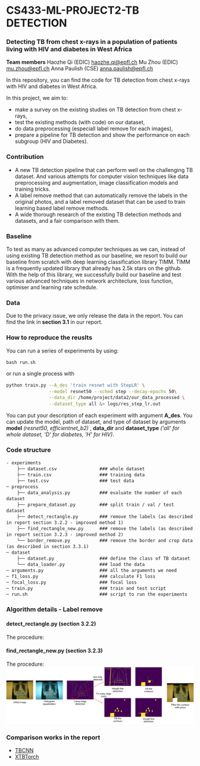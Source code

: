 # CS433-ML-PROJECT2-TB DETECTION

### Detecting TB from chest x-rays in a population of patients living with HIV and diabetes in West Africa

**Team members**
Haozhe Qi (EDIC) <haozhe.qi@epfl.ch>
Mu Zhou (EDIC) <mu.zhou@epfl.ch>
Anna Paulish (CSE) <anna.paulish@epfl.ch>

In this repository, you can find the code for TB detection from chest x-rays with HIV and diabetes in West Africa. 

In this project, we aim to:
- make a survey on the existing studies on TB detection from chest x-rays,
- test the existing methods (with code) on our dataset,
- do data preprocessing (especiall label remove for each images),
- prepare a pipeline for TB detection and show the performance on each subgroup (HIV and Diabetes).


### Contribution
- A new TB detection pipeline that can perform well on the challenging TB dataset. And various attempts for computer vision techniques like data preprocessing and augmentation, image classification models and training tricks.
- A label remove method that can automatically remove the labels in the original photos, and a label removed dataset that can be used to train learning based label remove methods.
- A wide thorough research of the existing TB detection methods and datasets, and a fair comparison with them.

### Baseline
To test as many as advanced computer techniques as we can, instead of using existing TB detection method as our baseline, we resort to build our baseline from scratch with deep learning classification library TIMM. TIMM is a frequently updated library that already has 2.5k stars on the github. With the help of this library, we successfully build our baseline and test various advanced techniques in network architecture, loss function, optimiser and learning rate schedule.


### Data
Due to the privacy issue, we only release the data in the report. You can find the link in **section 3.1** in our report.

### How to reproduce the reuslts

You can run a series of experiments by using:
```
bash run.sh
```
or run a single process with
```sh
python train.py --A_des 'train resnet with StepLR' \
                --model resnet50 --sched step --decay-epochs 50\
                --data_dir /home/project/data2/our_data_processed \
                --dataset_type all &> logs/res_step_lr.out
```
You can put your description of each experiment with argument **A_des**. You can update the model, path of dataset, and type of dataset by arguments **model** *(resnet50, efficientnet_b2)* , **data_dir** and **dataset_type** *('all' for whole dataset, 'D' for diabetes, 'H' for HIV)*.


### Code structure
```
- experiments
    ├── dataset.csv                ### whole dataset
    ├── train.csv                  ### training data
    ├── test.csv                   ### test data
─ preprocess                  
    ├── data_analysis.py           ### evaluate the number of each dataset
    ├── prepare_dataset.py         ### split train / val / test dataset
    ├── detect_rectangle.py        ### remove the labels (as described in report section 3.2.2 - improved method 1)
    ├── find_rectangle_new.py      ### remove the labels (as described in report section 3.2.3 - improved method 2)
    └── border_remove.py           ### remove the border and crop data (as described in section 3.3.1)
─ dataset  
    ├── dataset.py                 ### define the class of TB dataset
    └── data_loader.py             ### load the data
─ arguments.py                     ### all the arguments we need 
─ f1_loss.py                       ### calculate F1 loss
─ focal_loss.py                    ### focal loss
─ train.py                         ### train and test script
─ run.sh                           ### script to run the experiments
```

### Algorithm details - Label remove

#### detect_rectangle.py (section 3.2.2)
The procedure:


#### find_rectangle_new.py (section 3.2.3)
The procedure:
![remove2](./figs/rec_detection.png)


### Comparison works in the report

- [TBCNN](https://github.com/frapa/tbcnn) 
- [XTBTorch](https://github.com/frapa/tbcnn)
